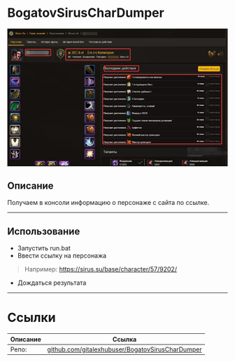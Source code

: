 # BogatovSirusCharDumper

![Alt text](./Pictures/image.png)


## Описание

Получаем в консоли информацию о персонаже с сайта по ссылке.

---

## Использование

- Запустить run.bat
- Ввести ссылку на персонажа
> Например: https://sirus.su/base/character/57/9202/
- Дождаться результата

---

# Ссылки
| Описание | Ссылка |
| ------ | ------ |
Репо: | [github.com/gitalexhubuser/BogatovSirusCharDumper](https://github.com/gitalexhubuser/BogatovSirusCharDumper)

